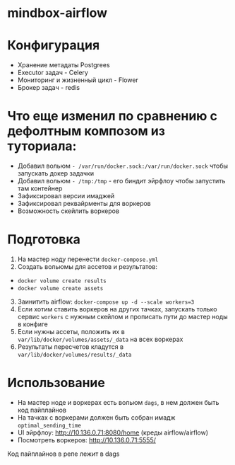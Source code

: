 # mindbox-airflow

# Конфигурация

- Хранение метадаты Postgrees
- Executor задач - Celery
- Мониторинг и жизненный цикл - Flower
- Брокер задач - redis

# Что еще изменил по сравнению с дефолтным композом из туториала:
- Добавил вольюм ```- /var/run/docker.sock:/var/run/docker.sock``` чтобы запускать докер задачки
- Добавил вольюм ```- /tmp:/tmp``` - его биндит эйрфлоу чтобы запустить там контейнер
- Зафиксировал версии имаджей
- Зафиксировал реквайрменты для воркеров
- Возможность скейлить воркеров

# Подготовка

1. На мастер ноду перенести ```docker-compose.yml```
2. Создать вольюмы для ассетов и результатов: 
- ```docker volume create results```
- ```docker volume create assets```
3. Заинитить airflow: ```docker-compose up -d --scale workers=3```
4. Если хотим ставить воркеров на других тачках, запускать только сервис ```workers``` с нужным скейлом и прописать пути до мастер ноды в конфиге
5. Если нужны ассеты, положить их в ```var/lib/docker/volumes/assets/_data``` на всех воркерах
6. Результаты пересчетов кладутся в ```var/lib/docker/volumes/results/_data```

# Использование

- На мастер ноде и воркерах есть вольюм ```dags```, в нем должен быть код пайплайнов
- На тачках с воркерами должен быть собран имадж ```optimal_sending_time```
- UI эйрфлоу: http://10.136.0.71:8080/home (креды airflow/airflow)
- Посмотреть воркеров: http://10.136.0.71:5555/

Код пайплайнов в репе лежит в dags
